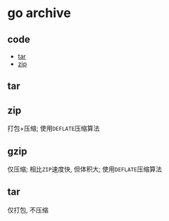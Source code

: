 # go archive

## code

- [tar](../script/go/package/archive_tar_test.go)
- [zip](../script/go/package/archive_zip_test.go)

## tar


## zip

打包+压缩; 使用`DEFLATE`压缩算法

## gzip

仅压缩; 相比`ZIP`速度快, 但体积大; 使用`DEFLATE`压缩算法

## tar

仅打包, 不压缩
